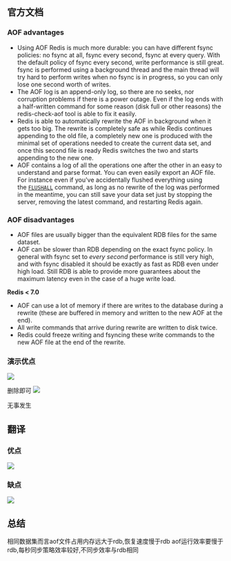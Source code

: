 ## 官方文档
### AOF advantages

- Using AOF Redis is much more durable: you can have different fsync policies: no fsync at all, fsync every second, fsync at every query. With the default policy of fsync every second, write performance is still great. fsync is performed using a background thread and the main thread will try hard to perform writes when no fsync is in progress, so you can only lose one second worth of writes.
- The AOF log is an append-only log, so there are no seeks, nor corruption problems if there is a power outage. Even if the log ends with a half-written command for some reason (disk full or other reasons) the redis-check-aof tool is able to fix it easily.
- Redis is able to automatically rewrite the AOF in background when it gets too big. The rewrite is completely safe as while Redis continues appending to the old file, a completely new one is produced with the minimal set of operations needed to create the current data set, and once this second file is ready Redis switches the two and starts appending to the new one.
- AOF contains a log of all the operations one after the other in an easy to understand and parse format. You can even easily export an AOF file. For instance even if you've accidentally flushed everything using the [`FLUSHALL`](https://redis.io/commands/flushall) command, as long as no rewrite of the log was performed in the meantime, you can still save your data set just by stopping the server, removing the latest command, and restarting Redis again.

### AOF disadvantages

- AOF files are usually bigger than the equivalent RDB files for the same dataset.
- AOF can be slower than RDB depending on the exact fsync policy. In general with fsync set to _every second_ performance is still very high, and with fsync disabled it should be exactly as fast as RDB even under high load. Still RDB is able to provide more guarantees about the maximum latency even in the case of a huge write load.

**Redis < 7.0**

- AOF can use a lot of memory if there are writes to the database during a rewrite (these are buffered in memory and written to the new AOF at the end).
- All write commands that arrive during rewrite are written to disk twice.
- Redis could freeze writing and fsyncing these write commands to the new AOF file at the end of the rewrite.
### 演示优点

![](image-20230807155734535.png)

 删除即可
 ![](image-20230807155920153.png)

无事发生
## 翻译
### 优点
![](image-20230807160425739.png)


### 缺点
![](image-20230807160354489.png)


## 总结
相同数据集而言aof文件占用内存远大于rdb,恢复速度慢于rdb
aof运行效率要慢于rdb,每秒同步策略效率较好,不同步效率与rdb相同